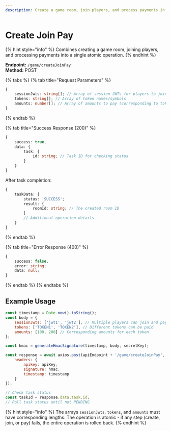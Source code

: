 ```yaml
---
description: Create a game room, join players, and process payments in a single operation
---
```


# Create Join Pay

{% hint style="info" %} Combines creating a game room, joining players, and processing payments into a single atomic operation. {% endhint %}

**Endpoint:** `/game/createJoinPay`  
**Method:** POST

{% tabs %} {% tab title="Request Parameters" %}

```typescript
{
    sessionJwts: string[]; // Array of session JWTs for players to join and pay
    tokens: string[]; // Array of token names/symbols
    amounts: number[]; // Array of amounts to pay (corresponding to tokens array)
}
```

{% endtab %}

{% tab title="Success Response (200)" %}

```typescript
{
    success: true,
    data: {
        task: {
            id: string; // Task ID for checking status
        }
    }
}
```

After task completion:

```typescript
{
    taskData: {
        status: 'SUCCESS';
        result: {
            roomId: string; // The created room ID
        }
        // Additional operation details
    }
}
```

{% endtab %}

{% tab title="Error Response (400)" %}

```typescript
{
    success: false,
    error: string;
    data: null;
}
```

{% endtab %} {% endtabs %}

## Example Usage

```javascript
const timestamp = Date.now().toString();
const body = {
    sessionJwts: ['jwt1', 'jwt2'], // Multiple players can join and pay
    tokens: ['TOKEN1', 'TOKEN2'], // Different tokens can be paid
    amounts: [100, 200] // Corresponding amounts for each token
};

const hmac = generateHmacSignature(timestamp, body, secretKey);

const response = await axios.post(apiEndpoint + '/game/createJoinPay', body, {
    headers: {
        apikey: apiKey,
        signature: hmac,
        timestamp: timestamp
    }
});

// Check task status
const taskId = response.data.task.id;
// Poll task status until not PENDING
```

{% hint style="info" %} The arrays `sessionJwts`, `tokens`, and `amounts` must have corresponding lengths. The operation is atomic - if any step (create, join, or pay) fails, the entire operation is rolled back. {% endhint %}
